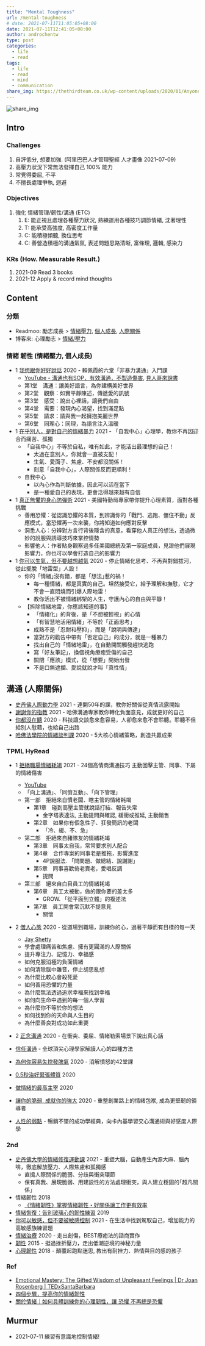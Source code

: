 ```yaml
---
title: "Mental Toughness"
url: /mental-toughness
# date: 2021-07-11T11:05:05+08:00
date: 2021-07-11T12:41:05+08:00
author: androchentw
type: post
categories:
  - life
  - read
tags: 
  - life
  - read
  - mind
  - communication
share_img: https://thethirdteam.co.uk/wp-content/uploads/2020/01/Anyone-Can-Blow-a-Whistle-%E2%80%93-But-Why-Mental-Toughness-Helps-You-Be-The-Best-Referee.png
---
```


![share_img](https://thethirdteam.co.uk/wp-content/uploads/2020/01/Anyone-Can-Blow-a-Whistle-%E2%80%93-But-Why-Mental-Toughness-Helps-You-Be-The-Best-Referee.png)

## Intro

### Challenges

1. 自評低分, 想要加強. (阿里巴巴人才管理聖經 人才畫像 2021-07-09)
2. 高壓力狀況下常無法發揮自己 100% 能力
3. 常覺得委屈, 不平
4. 不擅長處理爭執, 迴避


### Objectives

1. 強化 情緒管理/韌性/溝通 (ETC)
   1. E: 能正視且處理各種壓力狀況, 熟練運用各種技巧調節情緒, 沈著理性
   2. T: 能承受高強度, 高密度工作量
   3. C: 能積極傾聽, 換位思考
   4. C: 善營造積極的溝通氣氛, 表述問題思路清晰, 富條理, 邏輯, 感染力


### KRs (How. Measurable Result.)

1. 2021-09 Read 3 books
2. 2021-12 Apply & record mind thoughts

<!--more-->

## Content

### 分類

* Readmoo: 勵志成長 > [情緒壓力](https://readmoo.com/category/312?sort=3), [個人成長](https://readmoo.com/category/148?sort=3), [人際關係](https://readmoo.com/category/151?sort=3)
* 博客來: 心理勵志 > [情緒/壓力](https://www.books.com.tw/web/books_bmidm_0709/)


### 情緒 韌性 (情緒壓力, 個人成長)

* 1 [我想跟你好好說話](https://readmoo.com/book/210144484000101) 2020 - 賴佩霞的六堂「非暴力溝通」入門課
  * [YouTube - 溝通也有SOP，有效溝通，不製造傷害](https://www.youtube.com/watch?v=IuYEgdFxzh4), [見人哥來說書](https://youtu.be/DxCgGH04x6Q)
  * 第1堂　溝通：讓美好語言，為你建構美好世界
  * 第2堂　觀察：如實平靜陳述，傳遞愛的訊號
  * 第3堂　感受：說出心裡話，讓我們自由
  * 第4堂　需要：發現內心渴望，找到滿足點
  * 第5堂　請求：請與我一起擁抱美麗世界
  * 第6堂　同理心：同理，為語言注入溫暖
* 1 [在乎別人，是對自己的情緒暴力](https://readmoo.com/book/210177069000101) 2021 - 「自我中心」心理學，教你不再因迎合而痛苦、孤獨
  * 「自我中心」不等於自私，唯有如此，才能活出最理想的自己！
    * 太過在意別人，你就會一直被支配！
    * 生氣、愛面子、焦慮、不安都沒關係！
    * 刻意「自我中心」，人際關係反而更順利！
  * 自我中心
    * 以內心作為判斷依據，因此可以活在當下
    * 是一種愛自己的表現，更會活得越來越有自信
* 1 [真正無懼的身心防彈術](https://readmoo.com/book/210176229000101) 2021 - 美國特勤局專家帶你提升心理素質，面對各種挑戰
  * 善用恐懼：從認識恐懼的本質，到辨識你的「戰鬥、逃跑、僵住不動」反應模式，當恐懼再一次來襲，你將知道如何應對反擊
  * 洞悉人心：分辨對方言行背後隱含的真意，看穿他人真正的想法，透過微妙的說服與誘導技巧來掌控情勢
  * 影響他人：作者貼身觀察過多任美國總統及第一家庭成員，見證他們展現影響力，你也可以學會打造自己的影響力
* 1 [你可以生氣，但不要越想越氣](https://readmoo.com/book/210167133000101) 2020 - 停止情緒化思考、不再與對錯拔河，從此擺脫「地雷型」人設！
  * 你的「情緒｣沒有錯，都是「想法｣惹的禍！
    * 每一種情緒，都是真實的自己。坦然接受它，給予理解和撫慰，它才不會一直悶燒而引爆人際地雷！
    * 教你活出不被情緒綁架的人生，守護內心的自由與平靜！
  * 【拆除情緒地雷，你應該知道的事】
    * 「情緒化」的背後，是「不想被輕視」的心情
    * 「有智慧地活用情緒」不等於「正面思考」
    * 成熟不是「忍耐和壓抑」，而是「說明與傳達」
    * 當對方的勸告中帶有「否定自己」的成分，就是一種暴力
    * 找出自己的「情緒地雷」，在自動開關觸發趕快逃跑
    * 寫「好友筆記」，換個視角療癒受傷的自己
    * 關閉「應該」模式，從「想要」開始出發
    * 不是口無遮攔、愛說就說才叫「真性情｣


## 溝通 (人際關係)
 
* [史丹佛人際動力學](https://readmoo.com/book/210181107000101) 2021 - 連開50年的課，教你好關係從真情流露開始
* [謝謝你的指教](https://readmoo.com/book/210165950000101) 2021 - 哈佛溝通專家教你轉化負面意見，成就更好的自己
* [你都沒在聽](https://readmoo.com/book/210157258000101) 2020 - 科技讓交談愈來愈容易，人卻愈來愈不會聆聽。聆聽不但給別人慰藉，也給自己出路
* [哈佛法學院的情緒談判課](https://readmoo.com/book/210144141000101) 2020 - 
5大核心情緒策略，創造共贏成果


### TPML HyRead

* 1 [拒絕職場情緒耗竭](https://tpml.ebook.hyread.com.tw/bookDetail.jsp?id=233177) 2021 - 24個高情商溝通技巧 主動回擊主管、同事、下屬的情緒傷害
  * [YouTube](https://youtu.be/3-Zmm4aykL0)
  * 「向上溝通」、「同儕互動」、「向下管理」
  * 第一部　拒絕來自慣老闆、瞎主管的情緒耗竭
    * 第1章　碰到高壓主管就說話打結、報告失常
      * 金字塔表達法, 主動提問與確認, 緩衝或推延, 主動銷售
    * 第2章　如果你有個急性子、狂發簡訊的老闆
      * 「冷、緩、不、急」
  * 第二部　拒絕來自豬隊友的情緒耗竭
    * 第3章　同事太自我，常常要求別人配合
    * 第4章　合作專案的同事老是推拖，影響進度
      * 4P說服法. 「問問題、做總結、說謝謝」
    * 第5章　同事喜歡倚老賣老，愛唱反調
      * 提問 
  * 第三部　絕來自白目員工的情緒耗竭
    * 第6章　員工太被動，做的跟你要的差太多
      * GROW. 「從平面到立體」的複述法
    * 第7章　員工開會常沉默不提意見
      * 關懷

* 2 [僧人心態](https://tpml.ebook.hyread.com.tw/bookDetail.jsp?id=220807) 2020 - 從道場到職場，訓練你的心，過著平靜而有目標的每一天
  * [Jay Shetty](https://jayshetty.me/)
  * 學會處理痛苦和焦慮、擁有更圓滿的人際關係
  * 提升專注力、記憶力、幸福感
  * 如何克服消極的負面情緒
  * 如何清除腦中雜音，停止胡思亂想
  * 為什麼比較心會殺死愛
  * 如何善用恐懼的力量
  * 為什麼無法透過追求幸福來找到幸福
  * 如何向生命中遇到的每一個人學習
  * 為什麼你不等於你的想法
  * 如何找到你的天命與人生目的
  * 為什麼善良對成功如此重要
* 2 [正念溝通](https://tpml.ebook.hyread.com.tw/bookDetail.jsp?id=199011) 2020 - 在衝突、委屈、情緒勒索場景下說出真心話
* [信任溝通](https://tpml.ebook.hyread.com.tw/bookDetail.jsp?id=240039) - 全球頂尖心理學家解讀人心的四種方法
* [為何你容易失控發脾氣](https://tpml.ebook.hyread.com.tw/bookDetail.jsp?id=216584) 2020 - 消解憤怒的42堂課
* [0.5秒治好緊張體質](https://tpml.ebook.hyread.com.tw/bookDetail.jsp?id=205867) 2020
* [做情緒的最高主宰](https://tpml.ebook.hyread.com.tw/bookDetail.jsp?id=216706) 2020
* [讓你的脆弱, 成就你的強大](https://tpml.ebook.hyread.com.tw/bookDetail.jsp?id=216589) 2020 - 重整創業路上的情緒包袱, 成為更堅韌的領導者
* [人性的弱點](https://tpml.ebook.hyread.com.tw/bookDetail.jsp?id=205240) - 暢銷不墜的成功學經典，向卡內基學習交心溝通術與好感度人際學


### 2nd

* [史丹佛大學的情緒修復運動課](https://readmoo.com/book/210185720000101) 2021 - 重塑大腦，自動產生內源大麻、腦內啡，徹底解放壓力、人際焦慮和孤獨感
  * 直搗人際關係的脆弱、分歧與衝突環節
  * 保有真我、展現脆弱、用建設性的方法處理衝突，與人建立穩固的｢超凡關係｣
* 情緒韌性 2018
  * [《情緒韌性》掌握情緒韌性・好關係讓工作更有效率](https://headshrinkerspocket.blogspot.com/2018/04/blog-post_12.html)
* [情緒恢復：告別玻璃心的韌性練習](https://readmoo.com/book/210105740000101) 2019
* [你可以敏感，但不要被敏感控制](https://readmoo.com/book/210176373000101) 2021 - 在生活中找到駕馭自己，增加能力的高敏感族練習題
* [情緒治療](https://tpml.ebook.hyread.com.tw/bookDetail.jsp?id=226132) 2020 - 走出創傷，BEST療癒法的諮商實作
* [韌性](https://readmoo.com/book/210167070000101) 2015 - 挺過挫折壓力，走出低潮逆境的神秘力量
* [心理韌性](https://tpml.ebook.hyread.com.tw/bookDetail.jsp?id=233295) 2018 - 顛覆起跑點迷思, 教出有耐挫力、熱情與目的感的孩子


### Ref

* [Emotional Mastery: The Gifted Wisdom of Unpleasant Feelings | Dr Joan Rosenberg | TEDxSantaBarbara](https://www.youtube.com/watch?v=EKy19WzkPxE)
* [四個步驟，提高你的情緒韌性](https://www.emba.com.tw/?action=news_detail&aID=3782)
* [關於情緒｜如何具體訓練你的心理韌性，讓 恐懼 不再總是恐懼](https://ladyemotions.com/2021/06/09/%E6%81%90%E6%87%BC/)


## Murmur

* 2021-07-11 練習有意識地控制情緒!

